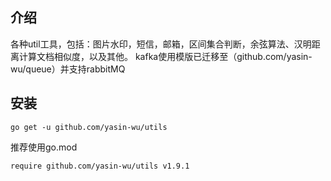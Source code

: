 ## 介绍
各种util工具，包括：图片水印，短信，邮箱，区间集合判断，余弦算法、汉明距离计算文档相似度，以及其他。
kafka使用模版已迁移至（github.com/yasin-wu/queue）并支持rabbitMQ
## 安装
```
go get -u github.com/yasin-wu/utils
```
推荐使用go.mod
```
require github.com/yasin-wu/utils v1.9.1
```
